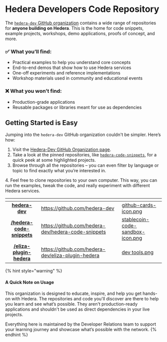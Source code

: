 # Hedera Developers Code Repository

The [`hedera-dev` GitHub organization](https://github.com/hedera-dev) contains a wide range of repositories for **anyone building on Hedera**. This is the home for code snippets, example projects, workshops, demo applications, proofs of concept, and more.

### ✅ What you’ll find:

* Practical examples to help you understand core concepts
* End-to-end demos that show how to use Hedera services
* One-off experiments and reference implementations
* Workshop materials used in community and educational events

### ❌ What you won’t find:

* Production-grade applications
* Reusable packages or libraries meant for use as dependencies

## Getting Started is Easy

Jumping into the `hedera-dev` GitHub organization couldn't be simpler. Here’s how:

1. Visit the [Hedera-Dev GitHub Organization page](https://github.com/hedera-dev).
2. Take a look at the pinned repositories, like [`hedera-code-snippets`](https://github.com/hedera-dev/hedera-code-snippets), for a quick peek at some highlighted projects.
3. Browse through all the repositories – you can even filter by language or topic to find exactly what you’re interested in.

4\. Feel free to clone repositories to your own computer. This way, you can run the examples, tweak the code, and really experiment with different Hedera services.

<table data-view="cards"><thead><tr><th align="center"></th><th data-hidden data-card-target data-type="content-ref"></th><th data-hidden data-card-cover data-type="files"></th></tr></thead><tbody><tr><td align="center"><a href="https://github.com/hedera-dev"><strong>hedera-dev</strong></a></td><td><a href="https://github.com/hedera-dev">https://github.com/hedera-dev</a></td><td><a href="../.gitbook/assets/github-cards-icon.png">github-cards-icon.png</a></td></tr><tr><td align="center"><a href="https://github.com/hedera-dev/hedera-code-snippets"><strong>/hedera-code-snippets</strong></a></td><td><a href="https://github.com/hedera-dev/hedera-code-snippets">https://github.com/hedera-dev/hedera-code-snippets</a></td><td><a href="../.gitbook/assets/stablecoin-code-sandbox-icon.png">stablecoin-code-sandbox-icon.png</a></td></tr><tr><td align="center"><a href="https://github.com/hedera-dev/eliza-plugin-hedera"><strong>/eliza-plugin-hedera</strong></a></td><td><a href="https://github.com/hedera-dev/eliza-plugin-hedera">https://github.com/hedera-dev/eliza-plugin-hedera</a></td><td><a href="../.gitbook/assets/dev tools.png">dev tools.png</a></td></tr></tbody></table>

{% hint style="warning" %}
#### **A Quick Note on Usage**

This organization is designed to educate, inspire, and help you get hands-on with Hedera. The repositories and code you'll discover are there to help you learn and see what’s possible. They aren't production-ready applications and shouldn't be used as direct dependencies in your live projects.

Everything here is maintained by the Developer Relations team to support your learning journey and showcase what’s possible with the network.&#x20;
{% endhint %}
